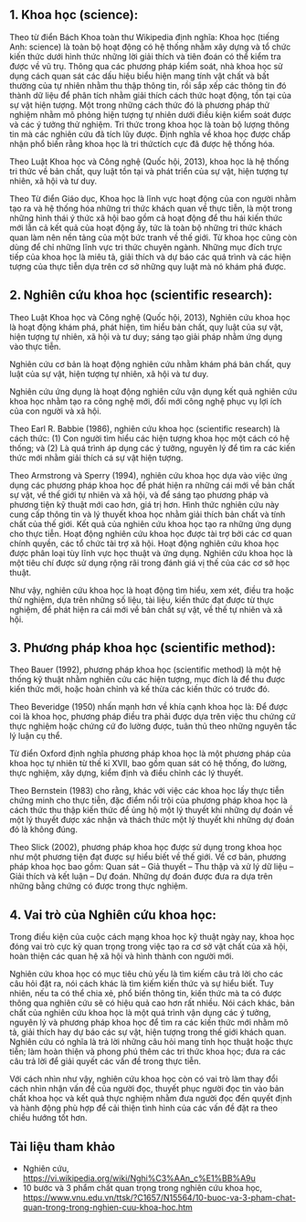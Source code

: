 ## 1. Khoa học (science):

Theo từ điển Bách Khoa toàn thư Wikipedia định nghĩa: Khoa học (tiếng Anh: science) là toàn bộ hoạt động có hệ thống nhằm xây dựng và tổ chức kiến thức dưới hình thức những lời giải thích và tiên đoán có thể kiểm tra được về vũ trụ. Thông qua các phương pháp kiểm soát, nhà khoa học sử dụng cách quan sát các dấu hiệu biểu hiện mang tính vật chất và bất thường của tự nhiên nhằm thu thập thông tin, rồi sắp xếp các thông tin đó thành dữ liệu để phân tích nhằm giải thích cách thức hoạt động, tồn tại của sự vật hiện tượng. Một trong những cách thức đó là phương pháp thử nghiệm nhằm mô phỏng hiện tượng tự nhiên dưới điều kiện kiểm soát được và các ý tưởng thử nghiệm. Tri thức trong khoa học là toàn bộ lượng thông tin mà các nghiên cứu đã tích lũy được. Định nghĩa về khoa học được chấp nhận phổ biến rằng khoa học là tri thứctích cực đã được hệ thống hóa.

Theo Luật Khoa học và Công nghệ (Quốc hội, 2013), khoa học là hệ thống tri thức về bản chất, quy luật tồn tại và phát triển của sự vật, hiện tượng tự nhiên, xã hội và tư duy.

Theo Từ điển Giáo dục, Khoa học là lĩnh vực hoạt động của con người nhằm tạo ra và hệ thống hóa những tri thức khách quan về thực tiễn, là một trong những hình thái ý thức xã hội bao gồm cả hoạt động để thu hái kiến thức mới lẫn cả kết quả của hoạt động ấy, tức là toàn bộ những tri thức khách quan làm nên nền tảng của một bức tranh về thế giới. Từ khoa học cũng còn dùng để chỉ những lĩnh vực tri thức chuyên ngành. Những mục đích trực tiếp của khoa học là miêu tả, giải thích và dự báo các quá trình và các hiện tượng của thực tiễn dựa trên cơ sở những quy luật mà nó khám phá được.

## 2. Nghiên cứu khoa học (scientific research):

Theo Luật Khoa học và Công nghệ (Quốc hội, 2013), Nghiên cứu khoa học là hoạt động khám phá, phát hiện, tìm hiểu bản chất, quy luật của sự vật, hiện tượng tự nhiên, xã hội và tư duy; sáng tạo giải pháp nhằm ứng dụng vào thực tiễn.

Nghiên cứu cơ bản là hoạt động nghiên cứu nhằm khám phá bản chất, quy luật của sự vật, hiện tượng tự nhiên, xã hội và tư duy.

Nghiên cứu ứng dụng là hoạt động nghiên cứu vận dụng kết quả nghiên cứu khoa học nhằm tạo ra công nghệ mới, đổi mới công nghệ phục vụ lợi ích của con người và xã hội.

Theo Earl R. Babbie (1986), nghiên cứu khoa học (scientific research) là cách thức: (1) Con người tìm hiểu các hiện tượng khoa học một cách có hệ thống; và (2) Là quá trình áp dụng các ý tưởng, nguyên lý để tìm ra các kiến thức mới nhằm giải thích cá sự vật hiện tượng.

Theo Armstrong và Sperry (1994), nghiên cứu khoa học dựa vào việc ứng dụng các phương pháp khoa học để phát hiện ra những cái mới về bản chất sự vật, về thế giới tự nhiên và xã hội, và để sáng tạo phương pháp và phương tiện kỹ thuật mới cao hơn, giá trị hơn. Hình thức nghiên cứu này cung cấp thông tin và lý thuyết khoa học nhằm giải thích bản chất và tính chất của thế giới. Kết quả của nghiên cứu khoa học tạo ra những ứng dụng cho thực tiễn. Hoạt động nghiên cứu khoa học được tài trợ bởi các cơ quan chính quyền, các tổ chức tài trợ xã hội. Hoạt động nghiên cứu khoa học được phân loại tùy lĩnh vực học thuật và ứng dụng. Nghiên cứu khoa học là một tiêu chí được sử dụng rộng rãi trong đánh giá vị thế của các cơ sở học thuật.

Như vậy, nghiên cứu khoa học là hoạt động tìm hiểu, xem xét, điều tra hoặc thử nghiệm, dựa trên những số liệu, tài liệu, kiến thức đạt được từ thực nghiệm, để phát hiện ra cái mới về bản chất sự vật, về thế tự nhiên và xã hội.

## 3. Phương pháp khoa học (scientific method):

Theo Bauer (1992), phương pháp khoa học (scientific method) là một hệ thống kỹ thuật nhằm nghiên cứu các hiện tượng, mục đích là để thu được kiến thức mới, hoặc hoàn chỉnh và kế thừa các kiến thức có trước đó.

Theo Beveridge (1950) nhấn mạnh hơn về khía cạnh khoa học là: Để được coi là khoa học, phương pháp điều tra phải được dựa trên việc thu chứng cứ thực nghiệm hoặc chứng cứ đo lường được, tuân thủ theo những nguyên tắc lý luận cụ thể.

Từ điển Oxford định nghĩa phương pháp khoa học là một phương pháp của khoa học tự nhiên từ thế kỉ XVII, bao gồm quan sát có hệ thống, đo lường, thực nghiệm, xây dựng, kiểm định và điều chỉnh các lý thuyết.

Theo Bernstein (1983) cho rằng, khác với việc các khoa học lấy thực tiễn chứng minh cho thực tiễn, đặc điểm nổi trội của phương pháp khoa học là cách thức thu thập kiến thức để ủng hộ một lý thuyết khi những dự đoán về một lý thuyết được xác nhận và thách thức một lý thuyết khi những dự đoán đó là không đúng.

Theo Slick (2002), phương pháp khoa học được sử dụng trong khoa học như một phương tiện đạt được sự hiểu biết về thế giới. Về cơ bản, phương pháp khoa học bao gồm: Quan sát – Giả thuyết – Thu thập và xử lý dữ liệu – Giải thích và kết luận – Dự đoán. Những dự đoán được đưa ra dựa trên những bằng chứng có được trong thực nghiệm.

## 4. Vai trò của Nghiên cứu khoa học:

Trong điều kiện của cuộc cách mạng khoa học kỹ thuật ngày nay, khoa học đóng vai trò cực kỳ quan trọng trong việc tạo ra cơ sở vật chất của xã hội, hoàn thiện các quan hệ xã hội và hình thành con người mới.

Nghiên cứu khoa học có mục tiêu chủ yếu là tìm kiếm câu trả lời cho các câu hỏi đặt ra, nói cách khác là tìm kiếm kiến thức và sự hiểu biết. Tuy nhiên, nếu ta có thể chia xẻ, phổ biến thông tin, kiến thức mà ta có được thông qua nghiên cứu sẽ có hiệu quả cao hơn rất nhiều. Nói cách khác, bản chất của nghiên cứu khoa học là một quá trình vận dụng các ý tưởng, nguyên lý và phương pháp khoa học để tìm ra các kiến thức mới nhằm mô tả, giải thích hay dự báo các sự vật, hiện tượng trong thế giới khách quan. Nghiên cứu có nghĩa là trả lời những câu hỏi mang tính học thuật hoặc thực tiễn; làm hoàn thiện và phong phú thêm các tri thức khoa học; đưa ra các câu trả lời để giải quyết các vấn đề trong thực tiễn.

Với cách nhìn như vậy, nghiên cứu khoa học còn có vai trò làm thay đổi cách nhìn nhận vấn đề của người đọc, thuyết phục người đọc tin vào bản chất khoa học và kết quả thực nghiệm nhằm đưa người đọc đến quyết định và hành động phù hợp để cải thiện tình hình của các vấn đề đặt ra theo chiều hướng tốt hơn.

## Tài liệu tham khảo
- Nghiên cứu, https://vi.wikipedia.org/wiki/Nghi%C3%AAn_c%E1%BB%A9u
- 10 bước và 3 phẩm chất quan trọng trong nghiên cứu khoa học, https://www.vnu.edu.vn/ttsk/?C1657/N15564/10-buoc-va-3-pham-chat-quan-trong-trong-nghien-cuu-khoa-hoc.htm